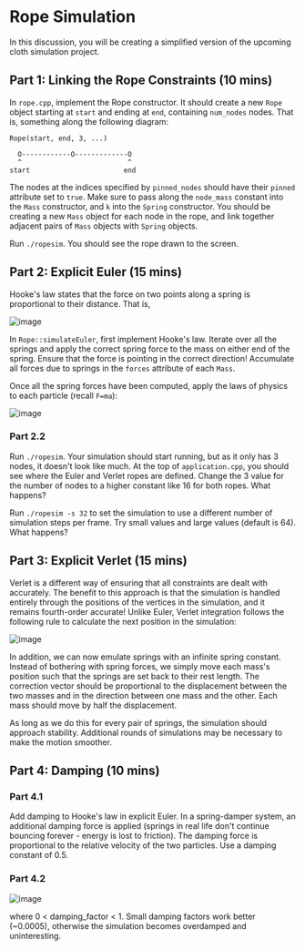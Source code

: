 # Rope Simulation

In this discussion, you will be creating a simplified version of the upcoming cloth simulation project.

## Part 1: Linking the Rope Constraints (10 mins)

In `rope.cpp`, implement the Rope constructor. It should create a new `Rope` object starting at `start` and ending at `end`, containing `num_nodes` nodes. That is, something along the following diagram:

```
Rope(start, end, 3, ...)

  O------------O-------------O
  ^                          ^
start                       end
```

The nodes at the indices specified by `pinned_nodes` should have their `pinned` attribute set to `true`. Make sure to pass along the `node_mass` constant into the `Mass` constructor, and `k` into the `Spring` constructor. You should be creating a new `Mass` object for each node in the rope, and link together adjacent pairs of `Mass` objects with `Spring` objects.

Run `./ropesim`. You should see the rope drawn to the screen.

## Part 2: Explicit Euler (15 mins)

Hooke's law states that the force on two points along a spring is proportional to their distance. That is,

![image](https://user-images.githubusercontent.com/3310961/113612972-647f4f80-9605-11eb-8f6e-1af0500107e6.png)

In `Rope::simulateEuler`, first implement Hooke's law. Iterate over all the springs and apply the correct spring force to the mass on either end of the spring. Ensure that the force is pointing in the correct direction! Accumulate all forces due to springs in the `forces` attribute of each `Mass`.

Once all the spring forces have been computed, apply the laws of physics to each particle (recall `F=ma`):

![image](https://user-images.githubusercontent.com/3310961/113612556-db681880-9604-11eb-9559-06c0068ddf0c.png)

### Part 2.2

Run `./ropesim`. Your simulation should start running, but as it only has 3 nodes, it doesn't look like much. At the top of `application.cpp`, you should see where the Euler and Verlet ropes are defined. Change the 3 value for the number of nodes to a higher constant like 16 for both ropes. What happens?

Run `./ropesim -s 32` to set the simulation to use a different number of simulation steps per frame. Try small values and large values (default is 64). What happens?

## Part 3: Explicit Verlet (15 mins)

Verlet is a different way of ensuring that all constraints are dealt with accurately. The benefit to this approach is that the simulation is handled entirely through the positions of the vertices in the simulation, and it remains fourth-order accurate! Unlike Euler, Verlet integration follows the following rule to calculate the next position in the simulation:

![image](https://user-images.githubusercontent.com/3310961/113612846-34d04780-9605-11eb-863d-6f3f260a6843.png)

In addition, we can now emulate springs with an infinite spring constant. Instead of bothering with spring forces, we simply move each mass's position such that the springs are set back to their rest length. The correction vector should be proportional to the displacement between the two masses and in the direction between one mass and the other. Each mass should move by half the displacement.

As long as we do this for every pair of springs, the simulation should approach stability. Additional rounds of simulations may be necessary to make the motion smoother.

## Part 4: Damping (10 mins)

### Part 4.1

Add damping to Hooke's law in explicit Euler. In a spring-damper system, an additional damping force is applied (springs in real life don't continue bouncing forever - energy is lost to friction). The damping force is proportional to the relative velocity of the two particles. Use a damping constant of 0.5.

### Part 4.2

![image](https://user-images.githubusercontent.com/3310961/113612884-431e6380-9605-11eb-8e96-20904cb60a7e.png)


where 0 < damping_factor < 1. Small damping factors work better (~0.0005), otherwise the simulation becomes overdamped and uninteresting.
